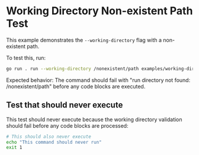 # Working Directory Non-existent Path Test

This example demonstrates the `--working-directory` flag with a non-existent path.

To test this, run:
```bash docci-ignore
go run . run --working-directory /nonexistent/path examples/working-directory-nonexistent-test.md
```

Expected behavior: The command should fail with "run directory not found: /nonexistent/path" before any code blocks are executed.

## Test that should never execute

This test should never execute because the working directory validation should fail before any code blocks are processed:

```bash
# This should also never execute
echo "This command should never run"
exit 1
```
